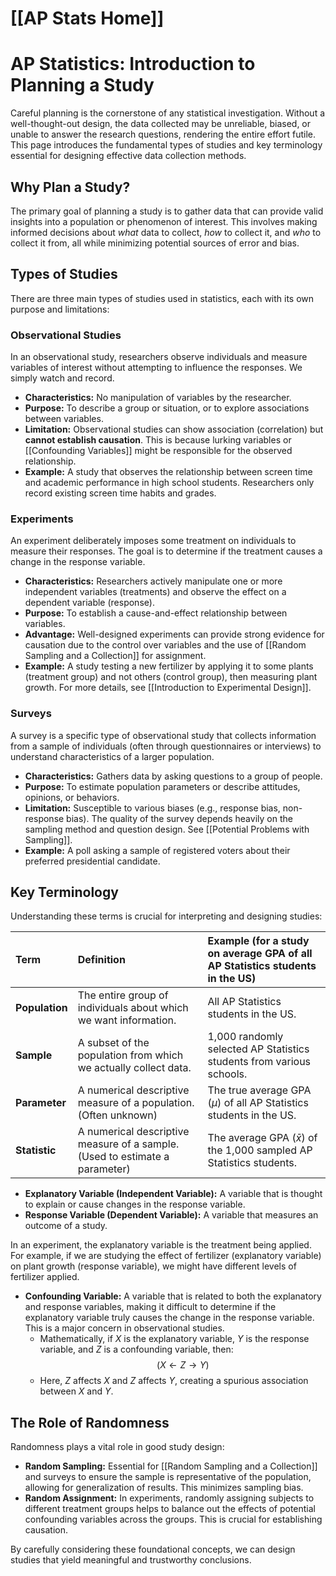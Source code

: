 # [[AP Stats Home]]
# AP Statistics: Introduction to Planning a Study

Careful planning is the cornerstone of any statistical investigation. Without a well-thought-out design, the data collected may be unreliable, biased, or unable to answer the research questions, rendering the entire effort futile. This page introduces the fundamental types of studies and key terminology essential for designing effective data collection methods.

## Why Plan a Study?

The primary goal of planning a study is to gather data that can provide valid insights into a population or phenomenon of interest. This involves making informed decisions about *what* data to collect, *how* to collect it, and *who* to collect it from, all while minimizing potential sources of error and bias.

## Types of Studies

There are three main types of studies used in statistics, each with its own purpose and limitations:

### Observational Studies

In an observational study, researchers observe individuals and measure variables of interest without attempting to influence the responses. We simply watch and record.

*   **Characteristics:** No manipulation of variables by the researcher.
*   **Purpose:** To describe a group or situation, or to explore associations between variables.
*   **Limitation:** Observational studies can show association (correlation) but **cannot establish causation**. This is because lurking variables or [[Confounding Variables]] might be responsible for the observed relationship.
*   **Example:** A study that observes the relationship between screen time and academic performance in high school students. Researchers only record existing screen time habits and grades.

### Experiments

An experiment deliberately imposes some treatment on individuals to measure their responses. The goal is to determine if the treatment causes a change in the response variable.

*   **Characteristics:** Researchers actively manipulate one or more independent variables (treatments) and observe the effect on a dependent variable (response).
*   **Purpose:** To establish a cause-and-effect relationship between variables.
*   **Advantage:** Well-designed experiments can provide strong evidence for causation due to the control over variables and the use of [[Random Sampling and a Collection]] for assignment.
*   **Example:** A study testing a new fertilizer by applying it to some plants (treatment group) and not others (control group), then measuring plant growth. For more details, see [[Introduction to Experimental Design]].

### Surveys

A survey is a specific type of observational study that collects information from a sample of individuals (often through questionnaires or interviews) to understand characteristics of a larger population.

*   **Characteristics:** Gathers data by asking questions to a group of people.
*   **Purpose:** To estimate population parameters or describe attitudes, opinions, or behaviors.
*   **Limitation:** Susceptible to various biases (e.g., response bias, non-response bias). The quality of the survey depends heavily on the sampling method and question design. See [[Potential Problems with Sampling]].
*   **Example:** A poll asking a sample of registered voters about their preferred presidential candidate.

## Key Terminology

Understanding these terms is crucial for interpreting and designing studies:

| Term          | Definition                                                                        | Example (for a study on average GPA of all AP Statistics students in the US) |
| :------------ | :-------------------------------------------------------------------------------- | :-------------------------------------------------------------------------- |
| **Population**    | The entire group of individuals about which we want information.                   | All AP Statistics students in the US.                                       |
| **Sample**      | A subset of the population from which we actually collect data.                     | 1,000 randomly selected AP Statistics students from various schools.        |
| **Parameter**   | A numerical descriptive measure of a population. (Often unknown)                    | The true average GPA ($\mu$) of all AP Statistics students in the US.       |
| **Statistic**   | A numerical descriptive measure of a sample. (Used to estimate a parameter)        | The average GPA ($\bar{x}$) of the 1,000 sampled AP Statistics students.    |

*   **Explanatory Variable (Independent Variable):** A variable that is thought to explain or cause changes in the response variable.
*   **Response Variable (Dependent Variable):** A variable that measures an outcome of a study.

In an experiment, the explanatory variable is the treatment being applied. For example, if we are studying the effect of fertilizer (explanatory variable) on plant growth (response variable), we might have different levels of fertilizer applied.

*   **Confounding Variable:** A variable that is related to both the explanatory and response variables, making it difficult to determine if the explanatory variable truly causes the change in the response variable. This is a major concern in observational studies.
    *   Mathematically, if $X$ is the explanatory variable, $Y$ is the response variable, and $Z$ is a confounding variable, then:
        $$(X \leftarrow Z \rightarrow Y)$$
    *   Here, $Z$ affects $X$ and $Z$ affects $Y$, creating a spurious association between $X$ and $Y$.

## The Role of Randomness

Randomness plays a vital role in good study design:

*   **Random Sampling:** Essential for [[Random Sampling and a Collection]] and surveys to ensure the sample is representative of the population, allowing for generalization of results. This minimizes sampling bias.
*   **Random Assignment:** In experiments, randomly assigning subjects to different treatment groups helps to balance out the effects of potential confounding variables across the groups. This is crucial for establishing causation.

By carefully considering these foundational concepts, we can design studies that yield meaningful and trustworthy conclusions.